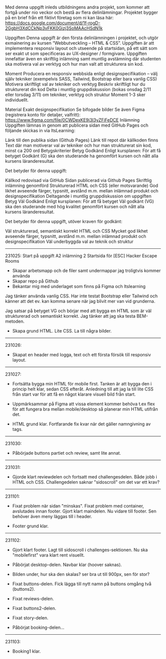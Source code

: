 Med denna uppgift inleds utbildningens andra projekt, som kommer att fortgå under nio veckor och bestå av flera delinlämningar.
Projektet bygger på en brief från ett fiktivt företag som ni kan läsa här: https://docs.google.com/document/d/1f-rogD-2GgbH3XdCCkNp3vFKK0Gizj3SoMAAcHSdN1k

Uppgiften
Denna uppgift är den första delinlämningen i projektet, och utgör exmainering av kursen “Webbutveckling – HTML & CSS”.
Uppgiften är att implementera responsiv layout och utseende på startsidan, på ett sätt som ser exakt ut som specificeras av UX-designer / formgivare.
Uppgiften innefattar även en skriftlig inlämning samt muntlig avstämning där studenten ska motivera val av verktyg och hur man valt att strukturera sin kod.

Moment
Producera en responsiv webbsida enligt designspecifikation – välj själv tekniker (exempelvis SASS, Tailwind, Bootstrap eller bara vanlig CSS)
Motivera skriftligt val av tekniker och verktyg
Beskriv skriftligt hur du strukturerat din kod
Delta i muntlig gruppdiskussion (bokas onsdag 2/11 eller torsdag 3/11) om tekniker, verktyg och struktur
Moment 1-3 sker individuellt.

Material
Exakt designspecifikation
Se bifogade bilder
Se även Figma (registrera konto för detaljer, valfritt): https://www.figma.com/file/0CWDexKE9i3I3yZFiFeDCE
Inlämning
Uppgiften lämnas in genom att publicera sidan med GitHub Pages och följande skickas in via ItsLearning:

Länk till den publika sidan (Github Pages)
Länk till repot där källkoden finns
Text där man motiverar val av tekniker och hur man strukturerat sin kod, minst ca 200 ord
Betygskriterier
Betyg Godkänd
Enligt kursplanen: För att få betyget Godkänt (G) ska den studerande ha genomfört kursen och nått alla kursens läranderesultat.

Det betyder för denna uppgift:

Källkod redovisad via GitHub
Sidan publicerad via Github Pages
Skriftlig inlämning genomförd
Strukturerad HTML och CSS (eller motsvarande)
God likhet avseende färger, typsnitt, avstånd m.m. mellan inlämnad produkt och designspecifikation
Deltagande i muntlig gruppdiskussion om uppgiften
Betyg Väl Godkänd
Enligt kursplanen: För att få betyget Väl godkänt (VG) ska den studerande med hög kvalitet genomfört kursen och nått alla kursens läranderesultat.

Det betyder för denna uppgift, utöver kraven för godkänt:

Väl strukturerad, semantiskt korrekt HTML och CSS
Mycket god likhet avseende färger, typsnitt, avstånd m.m. mellan inlämnad produkt och designspecifikation
Väl underbyggda val av teknik och struktur

---

231025:
Start på uppgift A2 inlämning 2 Startsida för [ESC] Hacker Escape Rooms

- Skapar arbetsmapp och de filer samt undermappar jag troligtvis kommer använda
- Skapar repo på Github
- Bekantar mig med underlaget som finns på Figma och Itslearning

Jag tänker använda vanlig CSS. Har inte testat Bootstrap eller Tailwind och känner att det ev.
kan komma senare när jag blivit mer van vid grunderna.

Jag satsar på betyget VG och börjar med att bygga en HTML som är väl strukturerad och semantiskt korrekt.
Jag tänker att jag ska testa BEM-metoden.

- Skapa grund HTML. Lite CSS. La till några bilder.

---

231026:

- Skapat en header med logga, text och ett första försök till responsiv layout.

---

231027:

- Fortsätta bygga min HTML för mobile first. Tanken är att bygga den i princip helt klar, sedan
  CSS efteråt. Anledning till att jag la till lite CSS från start var för att få en något klarare visuell
  bild från start.

- Uppmärksammar på Figma att vissa element kommer behöva t.ex flex för att fungera bra mellan mobile/desktop
  så planerar min HTML utifrån det.

- HTML grund klar. Fortfarande fix kvar när det gäller namngivning av tags.

---

231030:

- Påbörjade buttons partiet och review, samt lite annat.

---

231031:

- Gjorde klart reviewdelen och fortsatt med challengesdelen. Både jobb i HTML och CSS.
  Challengedelen saknar "sidoscroll" om det var ett krav?

---

231101:

- Fixat problem när sidan "minskas". Fixat problem med container, avslutades innan footer.
  Gjort klart maindelen. Nu vidare till footer. Sen behöver även meny läggas till i header.

- Footer grund klar.

---

231102:

- Gjort klart footer. Lagt till sidoscroll i challenges-sektionen.
  Nu ska "mobilefirst" vara klart rent visuellt.

- Påbörjat desktop-delen. Navbar klar (hoover saknas).
- Bilden under, hur ska den skalas? ser bra ut till 900px, sen för stor?
- Fixat buttons-delen. Fick lägga till nytt namn på buttons omgång två (buttons2).
- Fixat reviews-delen.
- Fixat buttons2-delen.
- Fixat story-delen.
- Påbörjat booking-delen...

---

231103:

- Booking1 klar.
